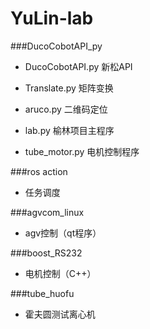 # YuLin-lab

###DucoCobotAPI_py
 *  DucoCobotAPI.py 新松API
 
 * Translate.py 矩阵变换
 
 * aruco.py 二维码定位
 
 * lab.py 榆林项目主程序
 
 * tube_motor.py 电机控制程序
 
###ros action
 * 任务调度
 
###agvcom_linux
 * agv控制（qt程序）
 
###boost_RS232
 * 电机控制（C++）
 
###tube_huofu
 * 霍夫圆测试离心机
